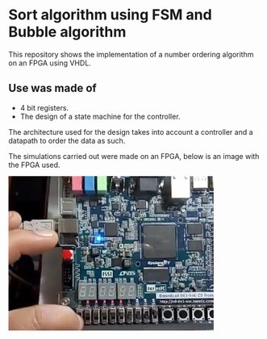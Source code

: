# Sort algorithm using FSM and Bubble algorithm

This repository shows the implementation of a number ordering algorithm on an FPGA using VHDL.

## Use was made of

- 4 bit registers.
- The design of a state machine for the controller.

The architecture used for the design takes into account a controller and a datapath to order the data as such.

The simulations carried out were made on an FPGA, below is an image with the FPGA used.

![Simulación](/image/simulation.png "Simulado en una FPGA")
